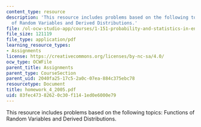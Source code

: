 ```yaml
---
content_type: resource
description: 'This resource includes problems based on the following topics: Functions
  of Random Variables and Derived Distributions.'
file: /ol-ocw-studio-app/courses/1-151-probability-and-statistics-in-engineering-spring-2005/83fec47382620c30f1141ed0e6000e79_homework_4_2005.pdf
file_size: 121119
file_type: application/pdf
learning_resource_types:
- Assignments
license: https://creativecommons.org/licenses/by-nc-sa/4.0/
ocw_type: OCWFile
parent_title: Assignments
parent_type: CourseSection
parent_uid: 2040fa25-17c5-2a0c-07ea-884c375ebc78
resourcetype: Document
title: homework_4_2005.pdf
uid: 83fec473-8262-0c30-f114-1ed0e6000e79
---
```

This resource includes problems based on the following topics: Functions of Random Variables and Derived Distributions.